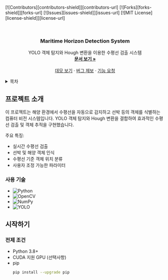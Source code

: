 <a id="readme-top"></a>

<!-- PROJECT SHIELDS -->

[![Contributors][contributors-shield]][contributors-url]
[![Forks][forks-shield]][forks-url]
[![Issues][issues-shield]][issues-url]
[![MIT License][license-shield]][license-url]

<!-- PROJECT LOGO -->
<br />
<div align="center">
  <h3 align="center">Maritime Horizon Detection System</h3>

  <p align="center">
    YOLO 객체 탐지와 Hough 변환을 이용한 수평선 검출 시스템
    <br />
    <a href="https://github.com/your_username/maritime-horizon-detector"><strong>문서 보기 »</strong></a>
    <br />
    <br />
    <a href="https://github.com/your_username/maritime-horizon-detector">데모 보기</a>
    ·
    <a href="https://github.com/your_username/maritime-horizon-detector/issues">버그 제보</a>
    ·
    <a href="https://github.com/your_username/maritime-horizon-detector/issues">기능 요청</a>
  </p>
</div>

<!-- 목차 -->
<details>
  <summary>목차</summary>
  <ol>
    <li>
      <a href="#about-the-project">프로젝트 소개</a>
      <ul>
        <li><a href="#built-with">사용 기술</a></li>
      </ul>
    </li>
    <li>
      <a href="#getting-started">시작하기</a>
      <ul>
        <li><a href="#prerequisites">전제 조건</a></li>
        <li><a href="#installation">설치</a></li>
      </ul>
    </li>
    <li><a href="#usage">사용법</a></li>
    <li><a href="#features">주요 기능</a></li>
    <li><a href="#contributing">기여</a></li>
    <li><a href="#license">라이선스</a></li>
    <li><a href="#contact">연락처</a></li>
  </ol>
</details>

## 프로젝트 소개

이 프로젝트는 해양 환경에서 수평선을 자동으로 감지하고 선박 등의 객체를 식별하는 컴퓨터 비전 시스템입니다. YOLO 객체 탐지와 Hough 변환을 결합하여 효과적인 수평선 검출 및 객체 추적을 구현했습니다.

주요 특징:

- 실시간 수평선 검출
- 선박 및 해양 객체 인식
- 수평선 기준 객체 위치 분류
- 사용자 조정 가능한 파라미터

### 사용 기술

- ![Python](https://img.shields.io/badge/python-3670A0?style=for-the-badge&logo=python&logoColor=ffdd54)
- ![OpenCV](https://img.shields.io/badge/opencv-%23white.svg?style=for-the-badge&logo=opencv&logoColor=white)
- ![NumPy](https://img.shields.io/badge/numpy-%23013243.svg?style=for-the-badge&logo=numpy&logoColor=white)
- ![YOLO](https://img.shields.io/badge/YOLO-00FFFF?style=for-the-badge&logo=YOLO&logoColor=black)

## 시작하기

### 전제 조건

- Python 3.8+
- CUDA 지원 GPU (선택사항)
- pip
  ```sh
  pip install --upgrade pip
  ```
